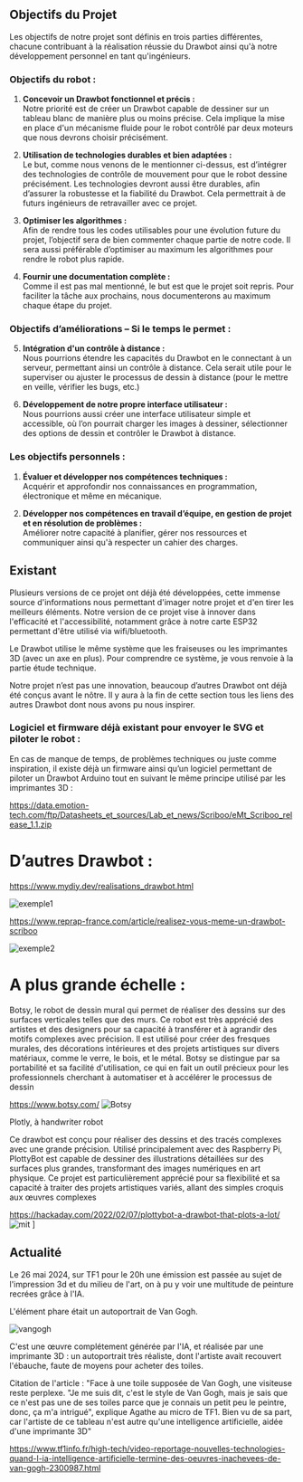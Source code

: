 ## **Objectifs du Projet**

Les objectifs de notre projet sont définis en trois parties différentes, chacune contribuant à la réalisation réussie du Drawbot ainsi qu'à notre développement personnel en tant qu'ingénieurs.

### **Objectifs du robot :**

1. **Concevoir un Drawbot fonctionnel et précis :**  
   Notre priorité est de créer un Drawbot capable de dessiner sur un tableau blanc de manière plus ou moins précise. Cela implique la mise en place d'un mécanisme fluide pour le robot contrôlé par deux moteurs que nous devrons choisir précisément.

2. **Utilisation de technologies durables et bien adaptées :**  
   Le but, comme nous venons de le mentionner ci-dessus, est d’intégrer des technologies de contrôle de mouvement pour que le robot dessine précisément. Les technologies devront aussi être durables, afin d’assurer la robustesse et la fiabilité du Drawbot. Cela permettrait à de futurs ingénieurs de retravailler avec ce projet.

3. **Optimiser les algorithmes :**  
   Afin de rendre tous les codes utilisables pour une évolution future du projet, l’objectif sera de bien commenter chaque partie de notre code. Il sera aussi préférable d’optimiser au maximum les algorithmes pour rendre le robot plus rapide.

4. **Fournir une documentation complète :**  
   Comme il est pas mal mentionné, le but est que le projet soit repris. Pour faciliter la tâche aux prochains, nous documenterons au maximum chaque étape du projet.

### **Objectifs d’améliorations – Si le temps le permet :**

5. **Intégration d'un contrôle à distance :**  
   Nous pourrions étendre les capacités du Drawbot en le connectant à un serveur, permettant ainsi un contrôle à distance. Cela serait utile pour le superviser ou ajuster le processus de dessin à distance (pour le mettre en veille, vérifier les bugs, etc.)

6. **Développement de notre propre interface utilisateur :**  
   Nous pourrions aussi créer une interface utilisateur simple et accessible, où l’on pourrait charger les images à dessiner, sélectionner des options de dessin et contrôler le Drawbot à distance.

### **Les objectifs personnels :**

1. **Évaluer et développer nos compétences techniques :**  
   Acquérir et approfondir nos connaissances en programmation, électronique et même en mécanique.

2. **Développer nos compétences en travail d’équipe, en gestion de projet et en résolution de problèmes :**  
   Améliorer notre capacité à planifier, gérer nos ressources et communiquer ainsi qu'à respecter un cahier des charges.

## **Existant**

Plusieurs versions de ce projet ont déjà été développées, cette immense source d'informations nous permettant d'imager notre projet et d'en tirer les meilleurs éléments. Notre version de ce projet vise à innover dans l'efficacité et l'accessibilité, notamment grâce à notre carte ESP32 permettant d'être utilisé via wifi/bluetooth.

Le Drawbot utilise le même système que les fraiseuses ou les imprimantes 3D (avec un axe en plus). Pour comprendre ce système, je vous renvoie à la partie étude technique.

Notre projet n’est pas une innovation, beaucoup d’autres Drawbot ont déjà été conçus avant le nôtre. Il y aura à la fin de cette section tous les liens des autres Drawbot dont nous avons pu nous inspirer.

### **Logiciel et firmware déjà existant pour envoyer le SVG et piloter le robot :**

En cas de manque de temps, de problèmes techniques ou juste comme inspiration, il existe déjà un firmware ainsi qu’un logiciel permettant de piloter un Drawbot Arduino tout en suivant le même principe utilisé par les imprimantes 3D :

https://data.emotion-tech.com/ftp/Datasheets_et_sources/Lab_et_news/Scriboo/eMt_Scriboo_release_1.1.zip


# D’autres Drawbot :
 
https://www.mydiy.dev/realisations_drawbot.html

![exemple1](images/exemple1.png) 

https://www.reprap-france.com/article/realisez-vous-meme-un-drawbot-scriboo

![exemple2](images/exemple2.png) 


# A plus grande échelle :

Botsy, le robot de dessin mural qui permet de réaliser des dessins sur des surfaces verticales telles que des murs. 
Ce robot est très apprécié des artistes et des designers pour sa capacité à transférer et à agrandir des motifs complexes avec précision. 
Il est utilisé pour créer des fresques murales, des décorations intérieures et des projets artistiques sur divers matériaux, comme le verre, le bois, et le métal. Botsy se distingue par sa portabilité et sa facilité d'utilisation, ce qui en fait un outil précieux pour les professionnels cherchant à automatiser et à accélérer le processus de dessin 

https://www.botsy.com/
![Botsy](images/botsy.png) 



Plotly, à handwriter robot

Ce drawbot est conçu pour réaliser des dessins et des tracés complexes avec une grande précision. Utilisé principalement avec des Raspberry Pi, PlottyBot est capable de dessiner des illustrations détaillées sur des surfaces plus grandes, transformant des images numériques en art physique. Ce projet est particulièrement apprécié pour sa flexibilité et sa capacité à traiter des projets artistiques variés, allant des simples croquis aux œuvres complexes​

https://hackaday.com/2022/02/07/plottybot-a-drawbot-that-plots-a-lot/
![mit](images/plotly.png) ]

## Actualité

Le 26 mai 2024, sur TF1 pour le 20h une émission est passée au sujet de l'impression 3d et du milieu de l'art, on à pu y voir une multitude de peinture recrées grâce à l'IA.

L'élément phare était un autoportrait de Van Gogh.


![vangogh](images/20h.png)


C'est une œuvre complétement générée par l'IA, et réalisée par une imprimante 3D : un autoportrait très réaliste, dont l'artiste avait recouvert l'ébauche, faute de moyens pour acheter des toiles.

Citation de l'article :
"Face à une toile supposée de Van Gogh, une visiteuse reste perplexe. "Je me suis dit, c'est le style de Van Gogh, mais je sais que ce n'est pas une de ses toiles parce que je connais un petit peu le peintre, donc, ça m'a intrigué", explique Agathe au micro de TF1. Bien vu de sa part, car l'artiste de ce tableau n'est autre qu'une intelligence artificielle, aidée d'une imprimante 3D"

https://www.tf1info.fr/high-tech/video-reportage-nouvelles-technologies-quand-l-ia-intelligence-artificielle-termine-des-oeuvres-inachevees-de-van-gogh-2300987.html
